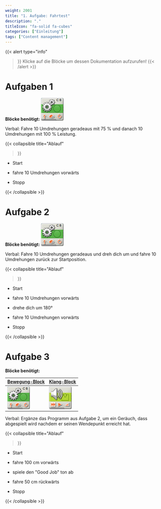 ```yaml
---
weight: 2001
title: "1. Aufgabe: Fahrtest"
description: "."
titleIcon: "fa-solid fa-cubes"
categories: ["Einleitung"]
tags: ["Content management"]
---
```


{{< alert
    type="info"
>}}
Klicke auf die Blöcke um dessen Dokumentation aufzurufen!
{{< /alert >}}



# Aufgaben 1

**Blöcke benötigt:** [![Bewegung-Block](/images/blocklogo/Bewegung.png)](/2.-allgemeine-blöcke/1.-bewegung.html)


Verbal: Fahre 10 Umdrehungen geradeaus mit 75 % und danach 10 Umdrehungen mit 100 % Leistung.

{{< collapsible
    title="Ablauf"
>}}
- Start

- fahre 10 Umdrehungen vorwärts

- Stopp



{{< /collapsible >}}

# Aufgabe 2

**Blöcke benötigt:** [![Bewegung-Block](/images/blocklogo/Bewegung.png)](/2.-allgemeine-blöcke/1.-bewegung.html)

Verbal: Fahre 10 Umdrehungen geradeaus und dreh dich um und fahre 10 Umdrehungen zurück zur Startposition.

{{< collapsible
    title="Ablauf"
>}}


- Start

- fahre 10 Umdrehungen vorwärts

- drehe dich um 180°

- fahre 10 Umdrehungen vorwärts

- Stopp

{{< /collapsible >}}



# Aufgabe 3

**Blöcke benötigt:** 

| [Bewegung-Block](/2.-allgemeine-blöcke/1.-bewegung.html) | [Klang-Block](/2.-allgemeine-blöcke/3.-klang.html) |
| ----- | ----------- |
| [![Bewegung-Block](/images/blocklogo/Bewegung.png)](/2.-allgemeine-blöcke/1.-bewegung.html)     | [![Klang-Block](/images/blocklogo/Klang.png)](/2.-allgemeine-blöcke/3.-klang.html)     |



Verbal: Ergänze das Programm aus Aufgabe 2, um ein Geräuch, dass abgespielt wird nachdem er seinen Wendepunkt erreicht hat.

{{< collapsible
    title="Ablauf"
>}}


- Start

- fahre 100 cm vorwärts

- spiele den "Good Job" ton ab

- fahre 50 cm rückwärts

- Stopp

{{< /collapsible >}}



